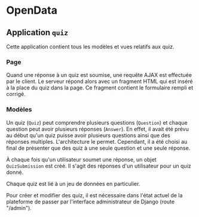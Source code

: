 # OpenData

## Application `quiz`

Cette application contient tous les modèles et vues relatifs aux quiz.

### Page

Quand une réponse à un quiz est soumise, une requête AJAX est effectuée par le client. Le serveur répond alors avec un fragment HTML qui est inséré à la place du quiz dans la page. Ce fragment contient le formulaire rempli et corrigé.

### Modèles

Un quiz (`Quiz`) peut comprendre plusieurs questions (`Question`) et chaque question peut avoir plusieurs réponses (`Answer`). En effet, il avait été prévu au début qu'un quiz puisse avoir plusieurs questions ainsi que des réponses multiples. L'architecture le permet. Cependant, il a été choisi au final de présenter que des quiz à une seule question et une seule réponse.

À chaque fois qu'un utilisateur soumet une réponse, un objet `QuizSubmission` est créé. Il s'agit des réponses d'un utilisateur pour un quiz donné.

Chaque quiz est lié à un jeu de données en particulier.

Pour créer et modifier des quiz, il est nécessaire dans l'état actuel de la plateforme de passer par l'interface administrateur de Django (route "/admin").

